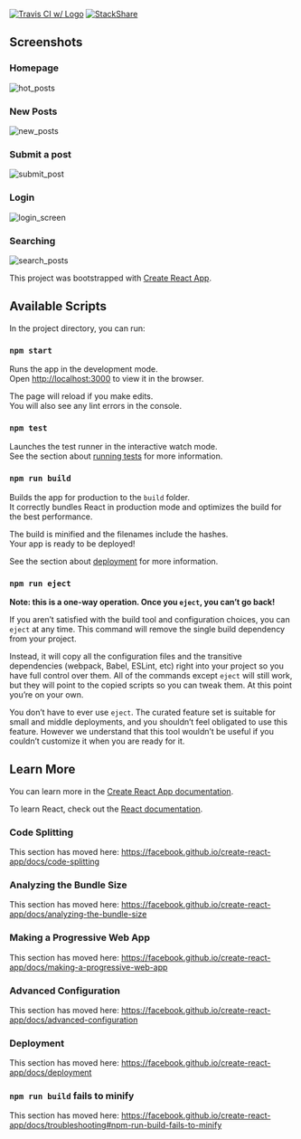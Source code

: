 [![Travis CI w/ Logo](https://api.travis-ci.com/bthompson7/simple-reddit.svg)](https://travis-ci.com/github/bthompson7/simple-reddit)
[![StackShare](http://img.shields.io/badge/tech-stack-0690fa.svg?style=flat)](https://stackshare.io/bthompson7/simple-reddit)

## Screenshots
### Homepage
![hot_posts](https://user-images.githubusercontent.com/35780502/90692580-57af1680-e243-11ea-976c-286f5dca7ca8.png)
### New Posts
![new_posts](https://user-images.githubusercontent.com/35780502/90693006-1408dc80-e244-11ea-91b4-81430f983887.png)
### Submit a post
![submit_post](https://user-images.githubusercontent.com/35780502/90693028-2125cb80-e244-11ea-954e-af3f05cd05d8.png)
### Login
![login_screen](https://user-images.githubusercontent.com/35780502/90693030-21be6200-e244-11ea-9c31-88ba4760f06f.png)
### Searching
![search_posts](https://user-images.githubusercontent.com/35780502/91627921-0c0a1480-e989-11ea-9d81-02f6c8a132e7.png)

This project was bootstrapped with [Create React App](https://github.com/facebook/create-react-app).

## Available Scripts

In the project directory, you can run:

### `npm start`

Runs the app in the development mode.<br />
Open [http://localhost:3000](http://localhost:3000) to view it in the browser.

The page will reload if you make edits.<br />
You will also see any lint errors in the console.

### `npm test`

Launches the test runner in the interactive watch mode.<br />
See the section about [running tests](https://facebook.github.io/create-react-app/docs/running-tests) for more information.

### `npm run build`

Builds the app for production to the `build` folder.<br />
It correctly bundles React in production mode and optimizes the build for the best performance.

The build is minified and the filenames include the hashes.<br />
Your app is ready to be deployed!

See the section about [deployment](https://facebook.github.io/create-react-app/docs/deployment) for more information.

### `npm run eject`

**Note: this is a one-way operation. Once you `eject`, you can’t go back!**

If you aren’t satisfied with the build tool and configuration choices, you can `eject` at any time. This command will remove the single build dependency from your project.

Instead, it will copy all the configuration files and the transitive dependencies (webpack, Babel, ESLint, etc) right into your project so you have full control over them. All of the commands except `eject` will still work, but they will point to the copied scripts so you can tweak them. At this point you’re on your own.

You don’t have to ever use `eject`. The curated feature set is suitable for small and middle deployments, and you shouldn’t feel obligated to use this feature. However we understand that this tool wouldn’t be useful if you couldn’t customize it when you are ready for it.

## Learn More

You can learn more in the [Create React App documentation](https://facebook.github.io/create-react-app/docs/getting-started).

To learn React, check out the [React documentation](https://reactjs.org/).

### Code Splitting

This section has moved here: https://facebook.github.io/create-react-app/docs/code-splitting

### Analyzing the Bundle Size

This section has moved here: https://facebook.github.io/create-react-app/docs/analyzing-the-bundle-size

### Making a Progressive Web App

This section has moved here: https://facebook.github.io/create-react-app/docs/making-a-progressive-web-app

### Advanced Configuration

This section has moved here: https://facebook.github.io/create-react-app/docs/advanced-configuration

### Deployment

This section has moved here: https://facebook.github.io/create-react-app/docs/deployment

### `npm run build` fails to minify

This section has moved here: https://facebook.github.io/create-react-app/docs/troubleshooting#npm-run-build-fails-to-minify
